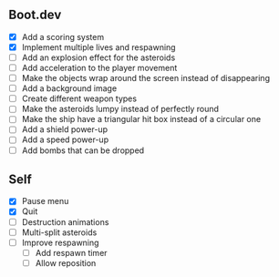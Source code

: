 ## Boot.dev

- [x] Add a scoring system
- [x] Implement multiple lives and respawning
- [ ] Add an explosion effect for the asteroids
- [ ] Add acceleration to the player movement
- [ ] Make the objects wrap around the screen instead of disappearing
- [ ] Add a background image
- [ ] Create different weapon types
- [ ] Make the asteroids lumpy instead of perfectly round
- [ ] Make the ship have a triangular hit box instead of a circular one
- [ ] Add a shield power-up
- [ ] Add a speed power-up
- [ ] Add bombs that can be dropped

## Self

- [x] Pause menu
- [x] Quit
- [ ] Destruction animations
- [ ] Multi-split asteroids
- [ ] Improve respawning
  - [ ] Add respawn timer
  - [ ] Allow reposition
